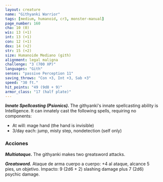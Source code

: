 ```yaml
---
layout: creature
name: "Githyanki Warrior"
tags: [medium, humanoid, cr3, monster-manual]
page_number: 160
cha: 10 (0)
wis: 13 (+1)
int: 13 (+1)
con: 12 (+1)
dex: 14 (+2)
str: 15 (+2)
size: Humanoide Mediano (gith)
alignment: legal maligna
challenge: "3 (700 XP)"
languages: "Gith"
senses: "passive Perception 11"
saving_throws: "Con +3, Int +3, Sab +3"
speed: "30 ft."
hit_points: "49 (9d8 + 9)"
armor_class: "17 (half plate)"
---
```


***Innate Spellcasting (Psionics).*** The githyanki's innate spellcasting ability is Intelligence. It can innately cast the following spells, requiring no components:
* At will: mage hand (the hand is invisible)
* 3/day each: jump, misty step, nondetection (self only)

### Acciones

***Multiataque.*** The githyanki makes two greatsword attacks.

***Greatsword.*** Ataque de arma cuerpo a cuerpo: +4 al ataque, alcance 5 pies, un objetivo. Impacto: 9 (2d6 + 2) slashing damage plus 7 (2d6) psychic damage.